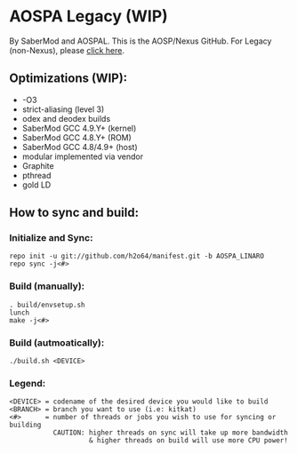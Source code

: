 AOSPA Legacy (WIP)
================

By SaberMod and AOSPAL.
This is the AOSP/Nexus GitHub. For Legacy (non-Nexus), please [click here](https://github.com/SaberDroid-Legacy).


Optimizations (WIP):
--------------------

 * -O3
 * strict-aliasing (level 3)
 * odex and deodex builds
 * SaberMod GCC 4.9.Y+ (kernel)
 * SaberMod GCC 4.8.Y+ (ROM)
 * SaberMod GCC 4.8/4.9+ (host)
 * modular implemented via vendor
 * Graphite
 * pthread
 * gold LD


How to sync and build:
----------------------
### Initialize and Sync: ###

    repo init -u git://github.com/h2o64/manifest.git -b AOSPA_LINARO
    repo sync -j<#>

### Build (manually): ###
    . build/envsetup.sh
    lunch
    make -j<#>
    
### Build (autmoatically): ###
    ./build.sh <DEVICE>

### Legend: ###
    <DEVICE> = codename of the desired device you would like to build
    <BRANCH> = branch you want to use (i.e: kitkat)
    <#>      = number of threads or jobs you wish to use for syncing or building
               CAUTION: higher threads on sync will take up more bandwidth
                        & higher threads on build will use more CPU power!
